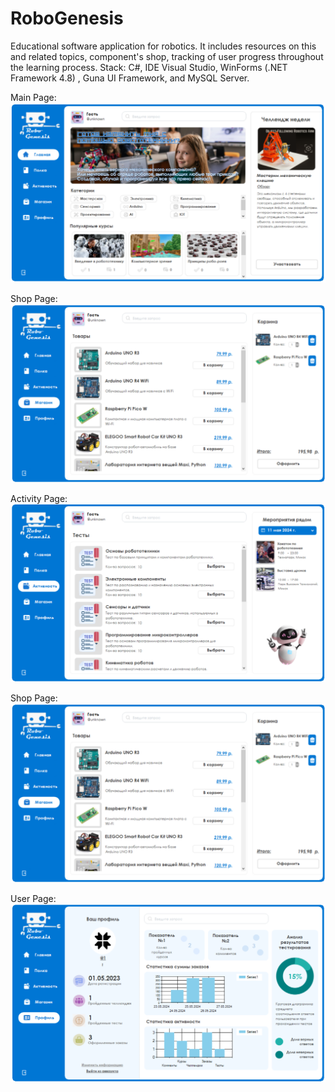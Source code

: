 # RoboGenesis
Educational software application for robotics. It includes resources on this and related topics, component's shop, tracking of user progress throughout the learning process. Stack: C#, IDE Visual Studio, WinForms (.NET Framework 4.8) , Guna UI Framework, and MySQL Server.

Main Page:
![Main Page](https://github.com/aksinyalk-yukhno/RoboGenesis/blob/main/RoboGenesis/images/robogenesis_main_page.png)

Shop Page:
![Shop Page](https://github.com/aksinyalk-yukhno/RoboGenesis/blob/main/RoboGenesis/images/robogenesis_shop_page.png)

Activity Page:
![Activity Page](https://github.com/aksinyalk-yukhno/RoboGenesis/blob/main/RoboGenesis/images/robogenesis_activity_page.png)

Shop Page:
![Shop Page](https://github.com/aksinyalk-yukhno/RoboGenesis/blob/main/RoboGenesis/images/robogenesis_shop_page.png)

User Page:
![User Page](https://github.com/aksinyalk-yukhno/RoboGenesis/blob/main/RoboGenesis/images/robogenesis_user_page.png)
